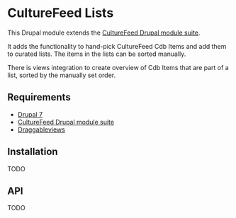 # CultureFeed Lists
This Drupal module extends the 
[CultureFeed Drupal module suite][link-culturefeed].

It adds the functionality to hand-pick CultureFeed Cdb Items and add them to
curated lists. The items in the lists can be sorted manually.

There is views integration to create overview of Cdb Items that are part of a
list, sorted by the manually set order.



## Requirements
* [Drupal 7][link-drupal]
* [CultureFeed Drupal module suite][link-culturefeed]
* [Draggableviews][link-draggableviews]



## Installation
TODO


## API
TODO




[link-drupal]: https://www.drupal.org/project/drupal
[link-culturefeed]: https://github.com/cultuurnet/culturefeed
[link-draggableviews]: https://drupal.org/project/draggableviews

